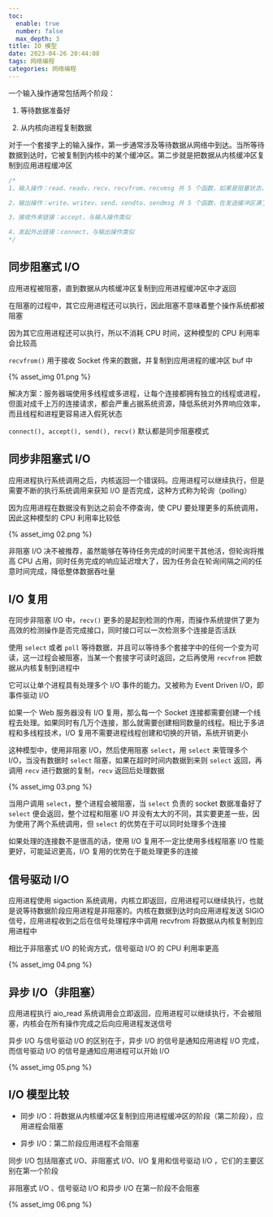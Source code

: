 ```yaml
---
toc:
  enable: true
  number: false
  max_depth: 3
title: IO 模型
date: 2023-04-26 20:44:08
tags: 网络编程
categories: 网络编程
---
```


一个输入操作通常包括两个阶段：

1. 等待数据准备好

2. 从内核向进程复制数据

对于一个套接字上的输入操作，第一步通常涉及等待数据从网络中到达。当所等待数据到达时，它被复制到内核中的某个缓冲区。第二步就是把数据从内核缓冲区复制到应用进程缓冲区

```cpp
/*
1、输入操作：read、readv、recv、recvfrom、recvmsg 共 5 个函数，如果是阻塞状态，则会在 wait data 和 copy data 两个阶段阻塞，如果设置为非阻塞则在 wait 不到 data 时抛出异常

2、输出操作：write、writev、send、sendto、sendmsg 共 5 个函数，在发送缓冲区满了会阻塞在原地，如果设置为非阻塞，则会抛出异常

3、接收外来链接：accept，与输入操作类似

4、发起外出链接：connect，与输出操作类似
*/
```

## 同步阻塞式 I/O

应用进程被阻塞，直到数据从内核缓冲区复制到应用进程缓冲区中才返回

在阻塞的过程中，其它应用进程还可以执行，因此阻塞不意味着整个操作系统都被阻塞

因为其它应用进程还可以执行，所以不消耗 CPU 时间，这种模型的 CPU 利用率会比较高

`recvfrom()` 用于接收 Socket 传来的数据，并复制到应用进程的缓冲区 buf 中

{% asset_img 01.png %}

解决方案：服务器端使用多线程或多进程，让每个连接都拥有独立的线程或进程，但面对成千上万的连接请求，都会严重占据系统资源，降低系统对外界响应效率，而且线程和进程更容易进入假死状态

`connect(), accept(), send(), recv()` 默认都是同步阻塞模式

## 同步非阻塞式 I/O

应用进程执行系统调用之后，内核返回一个错误码。应用进程可以继续执行，但是需要不断的执行系统调用来获知 I/O 是否完成，这种方式称为轮询（polling）

因为应用进程在数据没有到达之前会不停查询，使 CPU 要处理更多的系统调用，因此这种模型的 CPU 利用率比较低

{% asset_img 02.png %}

非阻塞 I/O 决不被推荐，虽然能够在等待任务完成的时间里干其他活，但轮询将推高 CPU 占用，同时任务完成的响应延迟增大了，因为任务会在轮询间隔之间的任意时间完成，降低整体数据吞吐量

## I/O 复用

在同步非阻塞 I/O 中，`recv()` 更多的是起到检测的作用，而操作系统提供了更为高效的检测操作是否完成接口，同时接口可以一次检测多个连接是否活跃

使用 `select` 或者 `poll` 等待数据，并且可以等待多个套接字中的任何一个变为可读，这一过程会被阻塞，当某一个套接字可读时返回，之后再使用 `recvfrom` 把数据从内核复制到进程中

它可以让单个进程具有处理多个 I/O 事件的能力。又被称为 Event Driven I/O，即事件驱动 I/O

如果一个 Web 服务器没有 I/O 复用，那么每一个 Socket 连接都需要创建一个线程去处理。如果同时有几万个连接，那么就需要创建相同数量的线程。相比于多进程和多线程技术，I/O 复用不需要进程线程创建和切换的开销，系统开销更小

这种模型中，使用非阻塞 I/O，然后使用阻塞 `select`，用 `select` 来管理多个 I/O，当没有数据时 `select` 阻塞，如果在超时时间内数据到来则 `select` 返回，再调用 `recv` 进行数据的复制，`recv` 返回后处理数据

{% asset_img 03.png %}

当用户调用 `select`，整个进程会被阻塞，当 `select` 负责的 socket 数据准备好了 `select` 便会返回，整个过程和阻塞 I/O 并没有太大的不同，其实要更差一些，因为使用了两个系统调用，但 `select` 的优势在于可以同时处理多个连接

如果处理的连接数不是很高的话，使用 I/O 复用不一定比使用多线程阻塞 I/O 性能更好，可能延迟更高，I/O 复用的优势在于能处理更多的连接

## 信号驱动 I/O

应用进程使用 sigaction 系统调用，内核立即返回，应用进程可以继续执行，也就是说等待数据阶段应用进程是非阻塞的。内核在数据到达时向应用进程发送 SIGIO 信号，应用进程收到之后在信号处理程序中调用 recvfrom 将数据从内核复制到应用进程中

相比于非阻塞式 I/O 的轮询方式，信号驱动 I/O 的 CPU 利用率更高

{% asset_img 04.png %}

## 异步 I/O（非阻塞）

应用进程执行 aio_read 系统调用会立即返回，应用进程可以继续执行，不会被阻塞，内核会在所有操作完成之后向应用进程发送信号

异步 I/O 与信号驱动 I/O 的区别在于，异步 I/O 的信号是通知应用进程 I/O 完成，而信号驱动 I/O 的信号是通知应用进程可以开始 I/O

{% asset_img 05.png %}

## I/O 模型比较

- 同步 I/O：将数据从内核缓冲区复制到应用进程缓冲区的阶段（第二阶段），应用进程会阻塞

- 异步 I/O：第二阶段应用进程不会阻塞

同步 I/O 包括阻塞式 I/O、非阻塞式 I/O、I/O 复用和信号驱动 I/O ，它们的主要区别在第一个阶段

非阻塞式 I/O 、信号驱动 I/O 和异步 I/O 在第一阶段不会阻塞

{% asset_img 06.png %}